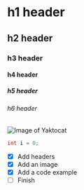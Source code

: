# h1 header
## h2 header
### h3 header
#### h4 header
##### h5 header
###### h6 header
![Image of Yaktocat](https://octodex.github.com/images/yaktocat.png)
``` c
int i = 0;
```
- [x] Add headers
- [x] Add an image
- [x] Add a code example
- [ ] Finish
